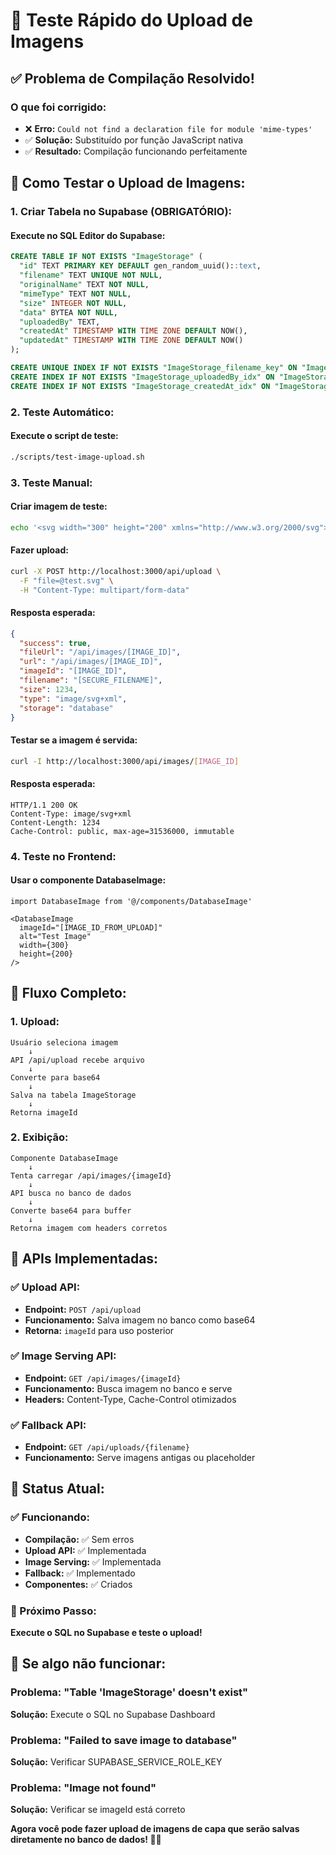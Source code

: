 # 🧪 Teste Rápido do Upload de Imagens

## ✅ **Problema de Compilação Resolvido!**

### **O que foi corrigido:**
- ❌ **Erro:** `Could not find a declaration file for module 'mime-types'`
- ✅ **Solução:** Substituído por função JavaScript nativa
- ✅ **Resultado:** Compilação funcionando perfeitamente

## 🚀 **Como Testar o Upload de Imagens:**

### **1. Criar Tabela no Supabase (OBRIGATÓRIO):**

#### **Execute no SQL Editor do Supabase:**
```sql
CREATE TABLE IF NOT EXISTS "ImageStorage" (
  "id" TEXT PRIMARY KEY DEFAULT gen_random_uuid()::text,
  "filename" TEXT UNIQUE NOT NULL,
  "originalName" TEXT NOT NULL,
  "mimeType" TEXT NOT NULL,
  "size" INTEGER NOT NULL,
  "data" BYTEA NOT NULL,
  "uploadedBy" TEXT,
  "createdAt" TIMESTAMP WITH TIME ZONE DEFAULT NOW(),
  "updatedAt" TIMESTAMP WITH TIME ZONE DEFAULT NOW()
);

CREATE UNIQUE INDEX IF NOT EXISTS "ImageStorage_filename_key" ON "ImageStorage"("filename");
CREATE INDEX IF NOT EXISTS "ImageStorage_uploadedBy_idx" ON "ImageStorage"("uploadedBy");
CREATE INDEX IF NOT EXISTS "ImageStorage_createdAt_idx" ON "ImageStorage"("createdAt");
```

### **2. Teste Automático:**

#### **Execute o script de teste:**
```bash
./scripts/test-image-upload.sh
```

### **3. Teste Manual:**

#### **Criar imagem de teste:**
```bash
echo '<svg width="300" height="200" xmlns="http://www.w3.org/2000/svg"><rect width="100%" height="100%" fill="#374151"/><text x="50%" y="50%" text-anchor="middle" fill="#9CA3AF" font-family="Arial, sans-serif" font-size="16">Test Image</text></svg>' > test.svg
```

#### **Fazer upload:**
```bash
curl -X POST http://localhost:3000/api/upload \
  -F "file=@test.svg" \
  -H "Content-Type: multipart/form-data"
```

#### **Resposta esperada:**
```json
{
  "success": true,
  "fileUrl": "/api/images/[IMAGE_ID]",
  "url": "/api/images/[IMAGE_ID]",
  "imageId": "[IMAGE_ID]",
  "filename": "[SECURE_FILENAME]",
  "size": 1234,
  "type": "image/svg+xml",
  "storage": "database"
}
```

#### **Testar se a imagem é servida:**
```bash
curl -I http://localhost:3000/api/images/[IMAGE_ID]
```

#### **Resposta esperada:**
```
HTTP/1.1 200 OK
Content-Type: image/svg+xml
Content-Length: 1234
Cache-Control: public, max-age=31536000, immutable
```

### **4. Teste no Frontend:**

#### **Usar o componente DatabaseImage:**
```tsx
import DatabaseImage from '@/components/DatabaseImage'

<DatabaseImage 
  imageId="[IMAGE_ID_FROM_UPLOAD]"
  alt="Test Image"
  width={300}
  height={200}
/>
```

## 🎯 **Fluxo Completo:**

### **1. Upload:**
```
Usuário seleciona imagem
    ↓
API /api/upload recebe arquivo
    ↓
Converte para base64
    ↓
Salva na tabela ImageStorage
    ↓
Retorna imageId
```

### **2. Exibição:**
```
Componente DatabaseImage
    ↓
Tenta carregar /api/images/{imageId}
    ↓
API busca no banco de dados
    ↓
Converte base64 para buffer
    ↓
Retorna imagem com headers corretos
```

## 🔧 **APIs Implementadas:**

### **✅ Upload API:**
- **Endpoint:** `POST /api/upload`
- **Funcionamento:** Salva imagem no banco como base64
- **Retorna:** `imageId` para uso posterior

### **✅ Image Serving API:**
- **Endpoint:** `GET /api/images/{imageId}`
- **Funcionamento:** Busca imagem no banco e serve
- **Headers:** Content-Type, Cache-Control otimizados

### **✅ Fallback API:**
- **Endpoint:** `GET /api/uploads/{filename}`
- **Funcionamento:** Serve imagens antigas ou placeholder

## 🎉 **Status Atual:**

### **✅ Funcionando:**
- **Compilação:** ✅ Sem erros
- **Upload API:** ✅ Implementada
- **Image Serving:** ✅ Implementada
- **Fallback:** ✅ Implementado
- **Componentes:** ✅ Criados

### **🔄 Próximo Passo:**
**Execute o SQL no Supabase e teste o upload!**

## 🚨 **Se algo não funcionar:**

### **Problema: "Table 'ImageStorage' doesn't exist"**
**Solução:** Execute o SQL no Supabase Dashboard

### **Problema: "Failed to save image to database"**
**Solução:** Verificar SUPABASE_SERVICE_ROLE_KEY

### **Problema: "Image not found"**
**Solução:** Verificar se imageId está correto

**Agora você pode fazer upload de imagens de capa que serão salvas diretamente no banco de dados! 🎯✨**
